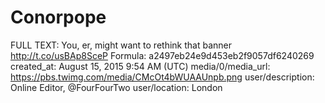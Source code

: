 # Conorpope

FULL TEXT: You, er, might want to rethink that banner http://t.co/usBAp8SceP
Formula: a2497eb24e9d453eb2f9057df6240269
created_at: August 15, 2015 9:54 AM (UTC)
media/0/media_url: https://pbs.twimg.com/media/CMcOt4bWUAAUnpb.png
user/description: Online Editor, @FourFourTwo
user/location: London